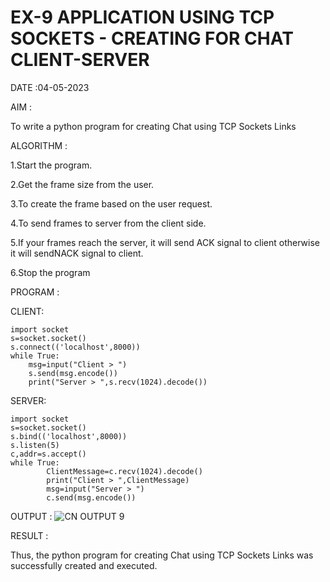 # EX-9 APPLICATION USING TCP SOCKETS - CREATING FOR CHAT CLIENT-SERVER

DATE :04-05-2023

AIM :

To write a python program for creating Chat using TCP Sockets Links


ALGORITHM :

1.Start the program.

2.Get the frame size from the user.

3.To create the frame based on the user request.

4.To send frames to server from the client side.

5.If your frames reach the server, it will send ACK signal to client otherwise it will sendNACK signal to client.

6.Stop the program


PROGRAM :

CLIENT:
```
import socket
s=socket.socket()
s.connect(('localhost',8000))
while True:
    msg=input("Client > ")
    s.send(msg.encode())
    print("Server > ",s.recv(1024).decode())
  ```
  SERVER:
  ```
  import socket
s=socket.socket()
s.bind(('localhost',8000))
s.listen(5)
c,addr=s.accept()
while True:
          ClientMessage=c.recv(1024).decode()
          print("Client > ",ClientMessage)
          msg=input("Server > ")
          c.send(msg.encode())
   ```


OUTPUT :
![CN OUTPUT 9](https://github.com/rajalakshmi8248/EX-9/assets/122860827/accd95c4-3c7d-4dc0-b26c-fcbcb47df388)



RESULT :

Thus, the python program for creating Chat using TCP Sockets Links was successfully created and executed.
